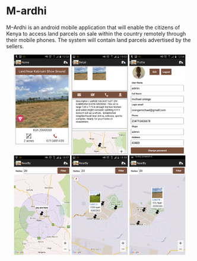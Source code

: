 # M-ardhi
M–Ardhi is an android mobile application that will enable the citizens of Kenya to access land parcels on sale within the country remotely through their mobile phones. The system will contain land parcels advertised by the sellers.

<p align="center">
<img src="/Screenshots/Screenshot1.png" width="30%">
<img src="/Screenshots/Screenshot2.png" width="30%">
<img src="/Screenshots/Screenshot3.png" width="30%">
<br/>
<img src="/Screenshots/Screenshot4.png" width="30%">
<img src="/Screenshots/Screenshot5.png" width="30%">
<img src="/Screenshots/Screenshot6.png" width="30%">
</p>

   
